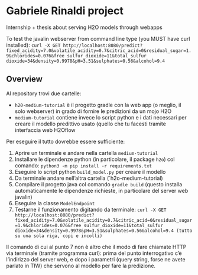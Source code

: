 # Gabriele Rinaldi project

Internship + thesis about serving H2O models through webapps

To test the javalin webserver from command line type (you MUST have curl installed):
`curl -X GET http://localhost:8080/predict?fixed_acidity=7.0&volatile_acidity=0.7&citric_acid=0&residual_sugar=1.9&chlorides=0.076&free sulfur_dioxide=11&total_sulfur dioxide=34&density=0.9978&pH=3.51&sulphates=0.56&alcohol=9.4`

## Overview

Al repository trovi due cartelle:

  - `h20-medium-tutorial` è il progetto gradle con la web app (o meglio, il solo webserver) in grado di fornire le predizioni da un mojo H2O
  - `medium-tutorial` contiene invece lo script python e i dati necessari per creare il modello predittivo usato (quello che tu facesti tramite interfaccia web H2Oflow

Per eseguire il tutto dovrebbe essere sufficiente:

  1. Aprire un terminale e andare nella cartella `medium-tutorial`
  2. Installare le dipendenze python (in particolare, il package `h2o`) col comando: `python3 -m pip install -r requirements.txt`
  3. Eseguire lo script python `build_model.py` per creare il modello
  4. Da terminale andare nell’altra cartella (`h2o-medium-tutorial)
  5. Compilare il progetto java col comando `gradle build` (questo installa automaticamente le dipendenze richieste, in particolare del server web javalin)
  6. Eseguire la classe `ModelEndpoint`
  7. Testarne il funzionamento digitando da terminale: `curl -X GET http://localhost:8080/predict?fixed_acidity=7.0&volatile_acidity=0.7&citric_acid=0&residual_sugar=1.9&chlorides=0.076&free sulfur_dioxide=11&total_sulfur dioxide=34&density=0.9978&pH=3.51&sulphates=0.56&alcohol=9.4 (tutto su una sola riga, copi e incolli)`

Il comando di cui al punto 7 non è altro che il modo di fare chiamate HTTP via terminale (tramite programma curl): prima del punto interrogativo c’è l’indirizzo del server web, e dopo i parametri (query string, forse ne avete parlato in TIW) che servono al modello per fare la predizione.
